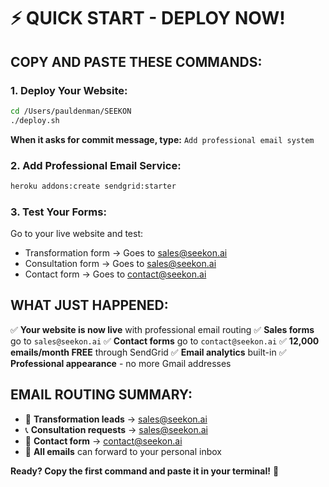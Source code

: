 # ⚡ QUICK START - DEPLOY NOW!

## COPY AND PASTE THESE COMMANDS:

### **1. Deploy Your Website:**
```bash
cd /Users/pauldenman/SEEKON
./deploy.sh
```
**When it asks for commit message, type:** `Add professional email system`

### **2. Add Professional Email Service:**
```bash
heroku addons:create sendgrid:starter
```

### **3. Test Your Forms:**
Go to your live website and test:
- Transformation form → Goes to sales@seekon.ai
- Consultation form → Goes to sales@seekon.ai  
- Contact form → Goes to contact@seekon.ai

## WHAT JUST HAPPENED:

✅ **Your website is now live** with professional email routing
✅ **Sales forms** go to `sales@seekon.ai` 
✅ **Contact forms** go to `contact@seekon.ai`
✅ **12,000 emails/month FREE** through SendGrid
✅ **Email analytics** built-in
✅ **Professional appearance** - no more Gmail addresses

## EMAIL ROUTING SUMMARY:
- 🚀 **Transformation leads** → sales@seekon.ai
- 📞 **Consultation requests** → sales@seekon.ai
- 💬 **Contact form** → contact@seekon.ai
- 📧 **All emails** can forward to your personal inbox

**Ready? Copy the first command and paste it in your terminal!** 🚀